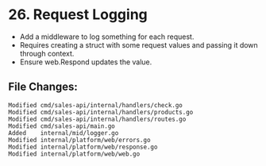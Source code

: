 # 26. Request Logging

- Add a middleware to log something for each request.
- Requires creating a struct with some request values and passing it down through context.
- Ensure web.Respond updates the value.


## File Changes:

```
Modified cmd/sales-api/internal/handlers/check.go
Modified cmd/sales-api/internal/handlers/products.go
Modified cmd/sales-api/internal/handlers/routes.go
Modified cmd/sales-api/main.go
Added    internal/mid/logger.go
Modified internal/platform/web/errors.go
Modified internal/platform/web/response.go
Modified internal/platform/web/web.go
```